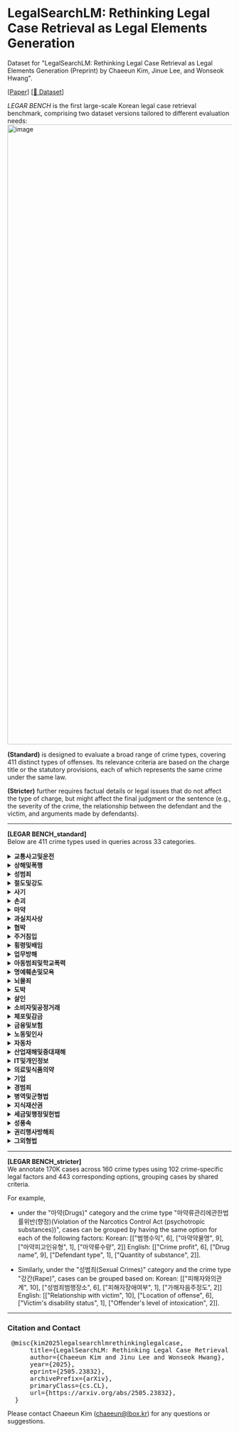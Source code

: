 # LegalSearchLM: Rethinking Legal Case Retrieval as Legal Elements Generation

Dataset for "LegalSearchLM: Rethinking Legal Case Retrieval as Legal Elements Generation (Preprint) by Chaeeun Kim, Jinue Lee, and Wonseok Hwang".  

[[Paper](https://arxiv.org/abs/2505.23832)] [[🤗 Dataset](https://huggingface.co/datasets/Chaeeun-Kim/LEGAR_BENCH)]

*LEGAR BENCH* is the first large-scale Korean legal case retrieval benchmark, comprising two dataset versions tailored to different evaluation needs:
<img width="1395" alt="image" src="https://github.com/user-attachments/assets/ab0ba6ac-63dc-4dc5-a29d-088c63ad7fa8" />

**(Standard)** is designed to evaluate a broad range of crime types, covering 411 distinct types of offenses. Its relevance criteria are based on the charge title or the statutory provisions, each of which represents the same crime under the same law.  

**(Stricter)**  further requires factual details or legal issues that do not affect the type of charge, but might affect the final judgment or the sentence (e.g., the severity of the crime, the relationship between the defendant and the victim, and arguments made by defendants).


-----
**[LEGAR BENCH_standard]**  
Below are 411 crime types used in queries across 33 categories. 
<details> 
<summary><strong>교통사고및운전</strong></summary> 
<br>
  
| crime type    | 
|--------------------|
|  도로교통법위반(음주운전)  |
|  도로교통법위반(음주측정거부)  |
|  특정범죄가중처벌등에관한법률위반(도주치상)  |
|  도로교통법위반(사고후미조치)  |
|  특정범죄가중처벌등에관한법률위반(위험운전치상)  |
|  도로교통법위반(무면허운전)  |
|  교통사고처리특례법위반(치상)  |
|  특정범죄가중처벌등에관한법률위반(운전자폭행등)  |
|  교통사고처리특례법위반(치사)  |
|  도로교통법위반(공동위험행위)  |
|  특정범죄가중처벌등에관한법률위반(위험운전치사)  |
|  특정범죄가중처벌등에관한법률위반(어린이보호구역치상)  |
|  특정범죄가중처벌등에관한법률위반(어린이보호구역치사)  |
</details>

<details> 
<summary><strong>상해및폭행</strong></summary> 
<br>

| crime type    | 
|--------------------|
|  특수상해  |
|  폭행  |
|  상해  |
|  폭력행위등처벌에관한법률위반(폭행)  |
|  폭력행위등처벌에관한법률위반(상해)  |
|  특수폭행  |
|  특수상해미수  |
|  폭력행위등처벌에관한법률위반(단체등의구성·활동)  |
|  특수폭행치상  |
|  폭행치사  |
|  폭행치상  |
|  존속상해  |
|  상습폭행  |
|  상해치사  |
|  상습상해  |
|  존속폭행  |
|  폭력행위등처벌에관한법률위반(폭행재범)  |
|  폭력행위등처벌에관한법률위반(상해재범)  |
|  특수존속폭행  |
|  중상해  |
|  상습특수상해  |
|  폭력행위등처벌에관한법률위반(존속상해)  |
|  존속폭행치상  |
|  상습존속폭행  |
|  상습특수폭행  |
|  존속폭행치사  |
|  상해미수  |
|  특수존속상해  |
|  폭력행위등처벌에관한법률위반(존속폭행)  |
|  폭력행위등처벌에관한법률위반(존속상해재범)  |
|  폭력행위등처벌에관한법률위반(존속폭행재범)  |
</details>

<details> 
<summary><strong>성범죄</strong></summary> 
<br>

| crime type    | 
|--------------------|
|  성매매알선등행위의처벌에관한법률위반(성매매알선등)  |
|  강제추행  |
|  성폭력범죄의처벌등에관한특례법위반(카메라등이용촬영)  |
|  성폭력범죄의처벌등에관한특례법위반(촬영물등이용협박)  |
|  아동·청소년의성보호에관한법률위반(성착취물소지등)  |
|  성폭력범죄의처벌등에관한특례법위반(공중밀집장소에서의추행)  |
|  성폭력범죄의처벌등에관한특례법위반(장애인위계등간음)  |
|  성폭력범죄의처벌등에관한특례법위반(장애인위계등추행)  |
|  아동·청소년의성보호에관한법률위반(강제추행)  |
|  성폭력범죄의처벌등에관한특례법위반(장애인강제추행)  |
|  준강제추행  |
|  강간  |
|  성폭력범죄의처벌등에관한특례법위반(비밀준수등)  |
|  미성년자의제강간  |
|  준강간  |
|  미성년자의제유사강간  |
|  강간미수  |
|  주거침입강제추행  |
|  성폭력범죄의처벌등에관한특례법위반(장애인준강제추행)  |
|  성폭력범죄의처벌등에관한특례법위반(13세미만미성년자강제추행)  |
|  유사강간상해치상  |
|  성폭력범죄의처벌등에관한특례법위반(13세미만미성년자위계등추행)  |
|  성폭력범죄의처벌등에관한특례법위반(특수강간)  |
|  성폭력범죄의처벌등에관한특례법위반(업무상위력등에의한추행)  |
|  성폭력범죄의처벌등에관한특례법위반(카메라등이용촬영물반포등)  |
|  성폭력범죄의처벌등에관한특례법위반(통신매체이용음란)  |
|  유사강간  |
|  아동·청소년의성보호에관한법률위반(성매수등)  |
|  준강간미수  |
|  강간상해치상  |
|  성폭력범죄의처벌등에관한특례법위반(친족관계에의한준강제추행)  |
|  아동·청소년의성보호에관한법률위반(강간)  |
|  아동·청소년의성보호에관한법률위반(강간등상해치상)  |
|  성폭력범죄의처벌등에관한특례법위반(친족관계에의한강간)  |
|  강제추행상해치상  |
|  아동·청소년의성보호에관한법률위반(준강제추행)  |
|  성폭력범죄의처벌등에관한특례법위반(친족관계에의한강제추행)  |
|  아동·청소년의성보호에관한법률위반(준강간)  |
|  아동·청소년의성보호에관한법률위반(성착취물제작등)  |
|  주거침입강간  |
|  성폭력범죄의처벌등에관한특례법위반(카메라등이용촬영물소지등)  |
|  강간미수상해치상  |
|  스토킹범죄의처벌등에관한법률위반스토킹처벌  |
|  성폭력범죄의처벌등에관한특례법위반(성적목적다중이용장소침입)  |
|  강제추행미수상해치상  |
|  주거침입준강제추행  |
|  유사강간미수  |
|  성폭력범죄의처벌등에관한특례법위반(촬영물등이용강요)  |
|  성매매알선등행위의처벌에관한법률위반(성매매광고)  |
|  야간주거침입절도강간  |
|  야간주거침입절도미수강간  |
|  특수강도강간  |
|  특수강도미수강간  |
|  준유사강간  |
|  특수강도강제추행  |
|  성폭력범죄의처벌등에관한특례법위반(특수강제추행)  |
|  스토킹범죄의처벌등에관한법률위반잠정조치불이행  |
|  성폭력범죄의처벌등에관한특례법위반(상습카메라등이용촬영·반포등)  |
|  성매매알선등행위의처벌에관한법률위반(성매매)  |
|  미성년자의제강간예비음모  |
|  아동·청소년의성보호에관한법률위반(성착취물배포등)  |
|  성폭력범죄의처벌등에관한특례법위반(강간등상해치상)  |
|  성폭력범죄의처벌등에관한특례법위반(13세미만미성년자준강간)  |
|  성폭력범죄의처벌등에관한특례법위반(13세미만미성년자유사성행위)  |
|  성폭력범죄의처벌등에관한특례법위반(13세미만미성년자강간)  |
|  성폭력범죄의처벌등에관한특례법위반(13세미만미성년자준강제추행)  |
|  성폭력범죄의처벌등에관한특례법위반(장애인준유사성행위)  |
|  아동·청소년의성보호에관한법률위반(영리목적성착취물판매등)  |
|  성폭력범죄의처벌등에관한특례법위반(장애인준강간)  |
|  성폭력범죄의처벌등에관한특례법위반(특수준강간)  |
|  성폭력범죄의처벌등에관한특례법위반(영리목적카메라등이용촬영물반포등)  |
|  성폭력범죄의처벌등에관한특례법위반(장애인강간)  |
|  주거침입준유사강간  |
|  성폭력범죄의처벌등에관한특례법위반(13세미만미성년자위계등유사성행위)  |
|  성폭력범죄의처벌등에관한특례법위반(13세미만미성년자위계등간음)  |
|  주거침입유사강간  |
|  아동·청소년의성보호에관한법률위반(유사성행위)  |
|  특수절도강제추행  |
|  미성년자의제강제추행  |
|  강제추행미수  |
|  성폭력범죄의처벌등에관한특례법위반(친족관계에의한준강간)  |
|  아동·청소년의성보호에관한법률위반(위계등추행)  |
|  아동·청소년의성보호에관한법률위반(준유사성행위)  |
|  아동·청소년의성보호에관한법률위반(장애인간음)  |
|  아동·청소년의성보호에관한법률위반(강간등살인치사)  |
|  특수강도유사강간  |
|  성폭력범죄의처벌등에관한특례법위반(장애인유사성행위)  |
|  특수절도미수강제추행  |
|  준강제추행미수  |
|  주거침입준강간  |
|  성폭력범죄의처벌등에관한특례법위반(강간등살인치사)  |
|  아동·청소년의성보호에관한법률위반(위계등간음)  |
|  준유사강간미수  |
|  특수절도강간  |
|  특수절도미수강간  |
|  아동·청소년의성보호에관한법률위반(장애인추행)  |
|  준강제추행미수상해치상  |
|  야간주거침입절도강제추행  |
|  야간주거침입절도미수강제추행  |
|  피감독자간음  |
|  특수절도준강간  |
|  유사강간미수상해치상  |
|  특수강도미수강제추행  |
|  성폭력범죄의처벌등에관한특례법위반(특수준강제추행)  |
|  준강제추행상해치상  |
|  미성년자간음  |
|  준강간상해치상  |
|  준유사강간상해치상  |
|  성폭력범죄의처벌등에관한특례법위반(13세미만미성년자준유사성행위)  |
|  성폭력범죄의처벌등에관한특례법위반(허위영상물편집등)  |
|  성폭력범죄의처벌등에관한특례법위반(허위영상물반포등)  |
|  아동·청소년의성보호에관한법률위반(성착취목적대화등)  |
|  특수절도준강제추행  |
|  아동·청소년의성보호에관한법률위반(16세미만아동·청소년추행)  |
|  성폭력범죄의처벌등에관한특례법위반(영리목적허위영상물반포등)  |
|  아동·청소년의성보호에관한법률위반(16세미만아동·청소년간음)  |
|  특수강도미수유사강간  |
|  강간살인치사  |
|  특수절도미수준강제추행  |
|  피보호자간음  |
|  심신미약자간음  |
|  야간주거침입절도준강제추행  |
|  특수강도준강제추행  |
|  미성년자추행  |
|  야간주거침입절도미수준강제추행  |
|  야간주거침입절도유사강간  |
|  강간미수살인치사  |
|  심신미약자추행  |
|  아동·청소년의성보호에관한법률위반(위계등유사성행위)  |
|  준강간미수상해치상  |
|  특수절도유사강간  |
|  미성년자의제강간상해치상  |
</details>  


<details> 
<summary><strong>절도및강도</strong></summary> 
<br>

| crime type    | 
|--------------------|
|  특수절도  |
|  절도  |
|  야간건조물침입절도  |
|  절도미수  |
|  특수강도  |
|  야간주거침입절도미수  |
|  특수절도미수  |
|  야간주거침입절도  |
|  상습절도  |
|  강도  |
|  강도상해  |
|  야간건조물침입절도미수  |
|  강도강간  |
|  준강도  |
|  준특수강도  |
|  상습특수절도  |
|  특수강도미수  |
|  상습야간주거침입절도  |
|  야간방실침입절도  |
|  야간방실침입절도미수  |
|  강도살인  |
|  야간선박침입절도  |
|  강도예비  |
|  강도음모  |
|  상습야간건조물침입절도  |
|  강도미수  |
|  강도치상  |
|  강도살인미수  |
|  상습절도미수  |
|  준강도미수  |
|  강도치사  |
|  상습특수절도미수  |
|  야간선박침입절도미수  |
|  준특수강도미수  |
|  강도강간미수  |
|  상습야간건조물침입절도미수  |
|  상습야간방실침입절도  |
|  상습야간주거침입절도미수  |
</details>

<details> 
<summary><strong>사기</strong></summary> 
<br>

| crime type    | 
|--------------------|
|  사기  |
|  폭력행위등처벌에관한법률위반(공갈)  |
|  사기미수  |
|  컴퓨터등사용사기  |
|  특정경제범죄가중처벌등에관한법률위반(사기)  |
|  여신전문금융업법위반  |
|  공갈  |
|  공갈미수  |
|  상습사기  |
|  상습공갈  |
|  준사기  |
|  편의시설부정이용  |
|  특정경제범죄가중처벌등에관한법률위반(공갈)  |
|  컴퓨터등사용사기미수  |
|  특수공갈  |
|  특수공갈미수  |
|  상습준사기  |
|  준사기미수  |
|  상습공갈미수  |
|  폭력행위등처벌에관한법률위반(공갈재범)  |
|  상습사기미수  |
</details>


<details> 
<summary><strong>손괴</strong></summary> 
<br>

| crime type    | 
|--------------------|
|  재물손괴  |
|  특수재물손괴  |
|  폭력행위등처벌에관한법률위반(재물손괴)  |
|  재물손괴미수  |
|  폭력행위등처벌에관한법률위반(재물손괴재범)  |
</details>

<details> 
<summary><strong>마약</strong></summary> 
<br>

| crime type    | 
|--------------------|
|  마약류관리에관한법률위반(향정)  |
|  마약류관리에관한법률위반(대마)  |
|  마약류관리에관한법률위반(마약)  |
|  마약류관리에관한법률위반임시마약류향정  |
|  마약류관리에관한법률위반임시마약류대마  |
</details>


<details> 
<summary><strong>과실치사상</strong></summary> 
<br>

| crime type    | 
|--------------------|
|  업무상과실치사  |
|  업무상과실치상  |
|  과실치상  |
|  중과실치상  |
|  과실치사  |
|  중과실치사  |
</details>



<details> 
<summary><strong>협박</strong></summary> 
<br>

| crime type    | 
|--------------------|
|  협박  |
|  특수협박  |
|  폭력행위등처벌에관한법률위반(협박)  |
|  특수존속협박  |
|  특수협박미수  |
|  존속협박  |
|  상습협박  |
|  상습존속협박  |
|  협박미수  |
|  폭력행위등처벌에관한법률위반(협박재범)  |
|  상습특수협박  |
</details>



<details> 
<summary><strong>주거침입</strong></summary> 
<br>

| crime type    | 
|--------------------|
|  주거침입  |
|  건조물침입  |
|  퇴거불응  |
|  폭력행위등처벌에관한법률위반(주거침입)  |
|  특수주거침입  |
|  주거침입미수  |
|  건조물침입미수  |
|  특수건조물침입  |
|  방실침입  |
|  폭력행위등처벌에관한법률위반(퇴거불응)  |
|  특수건조물침입미수  |
|  특수주거침입미수  |
|  폭력행위등처벌에관한법률위반(주거침입재범)  |
|  방실침입미수  |
|  특수방실침입  |
</details>


<details> 
<summary><strong>횡령및배임</strong></summary> 
<br>

| crime type    | 
|--------------------|
|  횡령  |
|  점유이탈물횡령  |
|  배임  |
|  업무상배임  |
|  특정경제범죄가중처벌등에관한법률위반(배임)  |
|  배임증재  |
|  업무상횡령  |
|  특정경제범죄가중처벌등에관한법률위반(횡령)  |
|  배임수재  |
|  업무상배임미수  |
|  배임수재미수  |
|  횡령미수  |
|  배임미수  |
|  배임증재미수  |
|  업무상횡령미수  |
</details>



<details> 
<summary><strong>업무방해</strong></summary> 
<br>

| crime type    | 
|--------------------|
|  공무집행방해  |
|  공용물건손상  |
|  공용물건은닉  |
|  특수공무집행방해  |
|  특수공무집행방해치상  |
|  공용서류손상  |
|  위계공무집행방해  |
|  공용서류은닉  |
|  특수공용물건손상  |
|  공용서류무효  |
|  공용물건무효  |
|  공용전자기록등손상  |
|  특수공무집행방해치사  |
</details>


<details> 
<summary><strong>아동범죄및학교폭력</strong></summary> 
<br>

| crime type    | 
|--------------------|
|  청소년보호법위반  |
|  아동복지법위반(아동학대)  |
|  아동학대범죄의처벌등에관한특례법위반(아동학대살해)  |
|  아동복지법위반(아동유기·방임)  |
|  아동학대범죄의처벌등에관한특례법위반(아동학대치사)  |
|  아동복지법위반(상습아동학대)  |
|  아동복지법위반(상습아동유기·방임)  |
|  아동학대범죄의처벌등에관한특례법위반(아동복지시설종사자등의아동학대)  |
|  학교폭력예방및대책에관한법률위반  |
|  아동학대범죄의처벌등에관한특례법위반(아동학대중상해)  |
</details>

<details> 
<summary><strong>명예훼손및모욕</strong></summary> 
<br>

| crime type    | 
|--------------------|
|  정보통신망이용촉진및정보보호등에관한법률위반허위적시명예훼손  |
|  모욕  |
|  사실적시명예훼손  |
|  허위적시명예훼손  |
|  출판물에의한명예훼손  |
|  정보통신망이용촉진및정보보호등에관한법률위반(음란물유포)  |
|  정보통신망이용촉진및정보보호등에관한법률위반(정보통신망침해등)  |
|  정보통신망이용촉진및정보보호등에관한법률위반사실적시명예훼손  |
</details>


<details> 
<summary><strong>뇌물죄</strong></summary> 
<br>

| crime type    | 
|--------------------|
|  뇌물공여  |
|  뇌물수수  |
|  특정범죄가중처벌등에관한법률위반(뇌물)  |
</details>


<details> 
<summary><strong>도박</strong></summary> 
<br>

| crime type    | 
|--------------------|
|  도박공간개설  |
|  국민체육진흥법위반(도박개장등)  |
|  상습도박  |
|  게임산업진흥에관한법률위반  |
|  도박장소개설  |
|  국민체육진흥법위반(도박등)  |
|  도박  |
</details>

<details> 
<summary><strong>살인</strong></summary> 
<br>

| crime type    | 
|--------------------|
|  살인미수  |
|  살인  |
</details>


<details> 
<summary><strong>소비자및공정거래</strong></summary> 
<br>
  
| crime type    | 
|--------------------|
|  독점규제및공정거래에관한법률위반  |
</details>


<details> 
<summary><strong>체포및감금</strong></summary> 
<br>
  
| crime type    | 
|--------------------|
|  감금  |
</details>


<details> 
<summary><strong>금융및보험</strong></summary> 
<br>
  
| crime type    | 
|--------------------|
| 전자금융거래법위반   | 
| 유사수신행위의규제에관한법률위반  |
| 금융실명거래및비밀보장에관한법률위반   | 
| 보험사기방지특별법위반         | 
| 범죄수익은닉의규제및처벌등에관한법률위반         |
</details>

<details> 
<summary><strong>노동및인사</strong></summary> 
<br>
  
| crime type    | 
|--------------------|
| 근로자퇴직급여보장법위반        | 
| 최저임금법위반         | 
| 근로기준법위반(금품청산)         | 
| 근로기준법위반(근로조건명시)   | 
| 근로기준법위반(취업규칙작성변경)  | 
| 근로기준법위반(해고의예고)    | 
| 근로기준법위반(휴일보장) |
| 근로기준법위반(임금지급)   | 
| 근로기준법위반(중간착취의배제)  | 
| 근로기준법위반(휴업수당지급) | 
| 근로기준법위반(가산임금지급) | 
| 근로기준법위반(위약예정금지) | 
| 근로기준법위반(임산부보호) | 
| 근로기준법위반(직장내괴롭힘발생시조치) | 
| 근로기준법위반(연차유급휴가지급) | 
| 근로기준법위반(폭력행위등의금지) |
| 근로기준법위반(취업방해의금지) | 
| 근로기준법위반(부당노동행위) | 
| 근로기준법위반(휴식시간제공) |
| 근로기준법위반(법정근로시간) | 
| 근로기준법위반(야간근로휴일근로) | 
| 근로기준법위반(노동조합의보호요건) | 
| 근로기준법위반(폭행의금지) | 
| 근로기준법위반(해고등의제한) | 
| 근로기준법위반(연장근로의제한) | 
| 근로기준법위반(생리휴가지급) | 
</details>


<details> 
<summary><strong>자동차</strong></summary> 
<br>

| crime type    | 
|--------------------|
| 자동차관리법위반       | 
| 자동차손해배상보장법위반        |
</details>

<details> 
<summary><strong>산업재해및중대재해</strong></summary> 
<br>
  
| crime type    | 
|--------------------|
| 산업안전보건법위반(안전조치) |
| 산업안전보건법위반(안전보건조치) |
| 산업안전보건법위반(산업재해예방조치의무) |
| 산업안전보건법위반(보건조치) |
| 산업재해보상보험법위반 |
| 중대재해처벌등에관한법률위반 |
</details>


<details> 
<summary><strong>IT및개인정보</strong></summary> 
<br>

| crime type    | 
|--------------------|
| 개인정보보호법위반 |
| 통신비밀보호법위반 |
</details>


<details> 
<summary><strong>의료및식품의약</strong></summary> 
<br>

| crime type    | 
|--------------------|
|약사법위반(약국개설금지)|
|약사법위반((약국개설자가아님에도)의약품판매등)|
|약사법위반(무허가,무신고의약품수입등)|
|식품위생법위반(식품또는식품첨가물에관한기준및규격)|
|약사법위반(점포이외의장소에서의약품판매)|
|식품위생법위반(영업자등준수사항위반)|
|식품위생법위반(위해식품등의판매등)|
|식품위생법위반(접객행위알선)|
|약사법위반(의약품유사광고등)|
|약사법위반(유통체계확립및판매질서유지의무위반)|
|약사법위반(허가,신고미이행)|
|약사법위반(의약품과장광고등)|
|식품위생법위반(시설기준위반)|
|식품위생법위반(무허가,무신고영업등)|
|약사법위반(무허가,무신고의약품판매등)|
|약사법위반(무면허의약품조제)|
|약사법위반(의약외품)|
|약사법위반(약사면허대여)|
|약사법위반(유해/위해의약품판매등)|
|약사법위반(유해/위해의약외품판매등)|
|약사법위반(담합행위)|
|식품위생법위반(영업허가등(허가,등록,신고))|
|약사법위반(약국이중개설)|
</details>

<details> 
<summary><strong>기업</strong></summary> 
<br>
  
| crime type    | 
|--------------------|
|부정경쟁방지및영업비밀보호에관한법률위반(영업비밀누설등)|
|자본시장과금융투자업에관한법률위반|
|부정경쟁방지및영업비밀보호에관한법률위반(영업비밀국외누설등)|
</details>


<details> 
<summary><strong>경범죄</strong></summary> 
<br>

| crime type    | 
|--------------------|
| 경범죄처벌법위반 |
</details>


<details> 
<summary><strong>병역및군형법</strong></summary> 
<br>

| crime type    | 
|--------------------|
| 병역법위반 |
| 군형법위반 | 
</details>


<details> 
<summary><strong>지식재산권</strong></summary> 
<br>

| crime type    | 
|--------------------|
| 상표법위반 |
| 저작권법위반 | 
| 특허법위반 | 
</details>

<details> 
<summary><strong>세금및행정및헌법</strong></summary> 
<br>
  
| crime type    | 
|--------------------|
|출입국관리법위반|
|공직선거법위반|
|주민등록법위반|
|국민체육진흥법위반|
|보조금관리에관한법률위반|
|조세범처벌법위반|
|변호사법위반|
|도시및주거환경정비법위반|
|국가보안법위반|
|전기통신사업법위반|
|집회및시위에관한법률위반|
|건설산업기본법위반|
|성폭력범죄의처벌및피해자보호등에관한법률위반|
|공인중개사법위반|
</details>


<details> 
<summary><strong>성풍속</strong></summary> 
<br>

| crime type    | 
|--------------------|
| 공연음란 |
</details>

<details> 
<summary><strong>권리행사방해죄</strong></summary> 
<br>

| crime type    | 
|--------------------|
|  권리행사방해  |
|  강요  |
|  폭력행위등처벌에관한법률위반(강요)  |
|  강제집행면탈  |
|  특수강요  |
</details>

<details> 
<summary><strong>그외형법</strong></summary> 
<br>

| crime type    | 
|--------------------|
|  무고  |
|  범인도피  |
|  위증  |
|  일반교통방해  |
|  범인은닉  |
|  업무상실화  |
|  도주  |
|  실화  |
|  기차교통방해  |
|  전차교통방해  |
</details>

----

**[LEGAR BENCH_stricter]**  
We annotate 170K cases across 160 crime types using 102 crime-specific legal factors and 443 corresponding options, grouping cases by shared criteria.

For example,

- under the "마약(Drugs)" category and the crime type "마약류관리에관한법률위반(향정)(Violation of the Narcotics Control Act (psychotropic substances))", cases can be grouped by having the same option for each of the following factors:
Korean: [["범행수익", 6], ["마약약물명", 9], ["마약피고인유형", 1], ["마약류수량", 2]]
English: [["Crime profit", 6], ["Drug name", 9], ["Defendant type", 1], ["Quantity of substance", 2]].

- Similarly, under the "성범죄(Sexual Crimes)" category and the crime type "강간(Rape)", cases can be grouped based on:
Korean: [["피해자와의관계", 10], ["성범죄범행장소", 6], ["피해자장애여부", 1], ["가해자음주정도", 2]]
English: [["Relationship with victim", 10], ["Location of offense", 6], ["Victim's disability status", 1], ["Offender's level of intoxication", 2]].

----

### Citation and Contact

<pre> @misc{kim2025legalsearchlmrethinkinglegalcase,
      title={LegalSearchLM: Rethinking Legal Case Retrieval as Legal Elements Generation}, 
      author={Chaeeun Kim and Jinu Lee and Wonseok Hwang},
      year={2025},
      eprint={2505.23832},
      archivePrefix={arXiv},
      primaryClass={cs.CL},
      url={https://arxiv.org/abs/2505.23832},
  } </pre>


Please contact Chaeeun Kim (chaeeun@lbox.kr) for any questions or suggestions.


